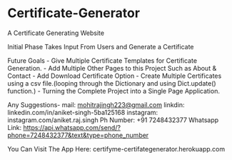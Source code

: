 # Certificate-Generator
 A Certificate Generating Website

Initial Phase Takes Input From Users and Generate a Certificate

Future Goals - Give Multiple Certificate Templates for Certificate Generation.
             - Add Multiple Other Pages to this Project Such as About & Contact 
             - Add Download Certificate Option 
             - Create Multiple Certificates using a csv file.(looping through the Dictionary and using Dict.update() function.)
             - Turning the Complete Project into a Single Page Application.
             
Any Suggestions-
               mail: mohitrajingh223@gmail.com
               linkdin: linkedin.com/in/aniket-singh-5ba125168
               instagram: instagram.com/aniket.raj.singh
               Ph Number: +91 7248432377
               Whatsapp Link: https://api.whatsapp.com/send/?phone=7248432377&text&type=phone_number

You Can Visit The App Here: certifyme-certifategenerator.herokuapp.com